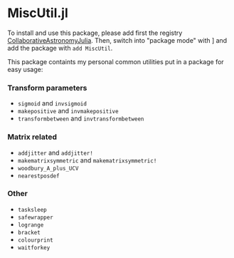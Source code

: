 # MiscUtil.jl

To install and use this package, please add first the registry [CollaborativeAstronomyJulia](https://github.com/ngiann/CollaborativeAstronomyJulia).
Then, switch into "package mode" with ] and add the package with `add MiscUtil`.

This package containts my personal common utilities put in a package for easy usage:

### Transform parameters
- `sigmoid` and `invsigmoid`
- `makepositive` and `invmakepositive`
- `transformbetween` and `invtransformbetween`

### Matrix related
- `addjitter` and `addjitter!`
- `makematrixsymmetric` and `makematrixsymmetric!`
- `woodbury_A_plus_UCV`
- `nearestposdef`

### Other
- `tasksleep`
- `safewrapper`
- `logrange`
- `bracket`
- `colourprint`
- `waitforkey`

